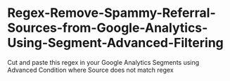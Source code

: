# Regex-Remove-Spammy-Referral-Sources-from-Google-Analytics-Using-Segment-Advanced-Filtering
Cut and paste this regex in your Google Analytics Segments using Advanced Condition where Source does not match regex

